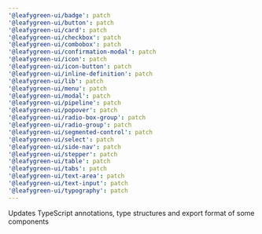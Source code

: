 ```yaml
---
'@leafygreen-ui/badge': patch
'@leafygreen-ui/button': patch
'@leafygreen-ui/card': patch
'@leafygreen-ui/checkbox': patch
'@leafygreen-ui/combobox': patch
'@leafygreen-ui/confirmation-modal': patch
'@leafygreen-ui/icon': patch
'@leafygreen-ui/icon-button': patch
'@leafygreen-ui/inline-definition': patch
'@leafygreen-ui/lib': patch
'@leafygreen-ui/menu': patch
'@leafygreen-ui/modal': patch
'@leafygreen-ui/pipeline': patch
'@leafygreen-ui/popover': patch
'@leafygreen-ui/radio-box-group': patch
'@leafygreen-ui/radio-group': patch
'@leafygreen-ui/segmented-control': patch
'@leafygreen-ui/select': patch
'@leafygreen-ui/side-nav': patch
'@leafygreen-ui/stepper': patch
'@leafygreen-ui/table': patch
'@leafygreen-ui/tabs': patch
'@leafygreen-ui/text-area': patch
'@leafygreen-ui/text-input': patch
'@leafygreen-ui/typography': patch
---
```


Updates TypeScript annotations, type structures and export format of some components
